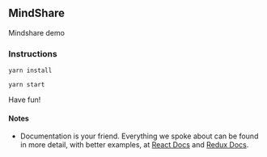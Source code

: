 ## MindShare ##

Mindshare demo

### Instructions ###
`yarn install`

`yarn start`

Have fun!

#### Notes ####

- Documentation is your friend. Everything we spoke about can be found in more detail, with better examples, at [React Docs](https://facebook.github.io/react/) and [Redux Docs](http://redux.js.org).

